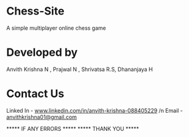 # Chess-Site
 A simple multiplayer online chess game

# Developed by 
 Anvith Krishna N ,
 Prajwal N ,
 Shrivatsa R.S,
 Dhananjaya H

 # Contact Us 
  Linked In - www.linkedin.com/in/anvith-krishna-088405229 /n
  Email - anvithkrishna01@gmail.com
 
 ***** IF ANY ERRORS *****
 ***** THANK YOU *****

